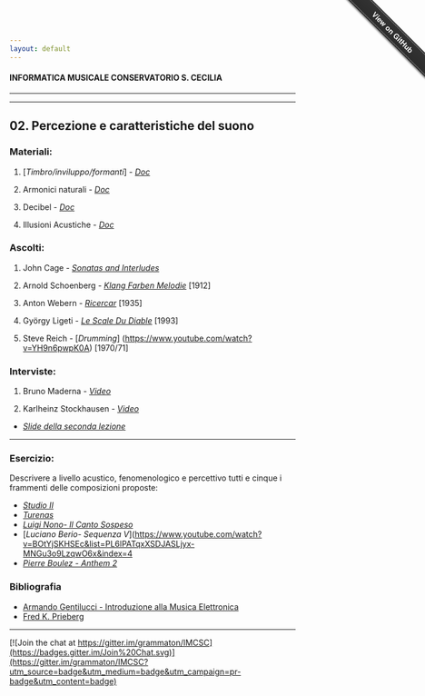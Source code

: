 ```yaml
---
layout: default
---
```


#### INFORMATICA MUSICALE CONSERVATORIO S. CECILIA

----
----

## 02. Percezione e caratteristiche del suono

### Materiali:


 1. [*Timbro/inviluppo/formanti*] - [*Doc*](http://fisicaondemusica.unimore.it/Percezione_del_timbro.html)
  
 2. Armonici naturali - [*Doc*](http://it.wikipedia.org/wiki/Armonici_naturali) 
   
 3. Decibel - [*Doc*](http://fisicaondemusica.unimore.it/Domande_misura.html) 
 
 4. Illusioni Acustiche - [*Doc*](http://fisicaondemusica.unimore.it/Effetti_e_illusioni_acustiche.html)
 
 ### Ascolti:
 
 1. John Cage - [*Sonatas and Interludes*](https://www.youtube.com/watch?v=xObkMpQqUyU)
  
 2. Arnold Schoenberg - [*Klang Farben Melodie*](https://www.youtube.com/watch?v=OceD--RLlxY) [1912]
 
 3. Anton Webern - [*Ricercar*](https://www.youtube.com/watch?v=DIHDY0WEktw) [1935]
 
 4. György Ligeti - [*Le Scale Du Diable*](https://www.youtube.com/watch?v=4x92olBQu94) [1993]
     
 5. Steve Reich - [*Drumming*] (https://www.youtube.com/watch?v=YH9n6pwpK0A) [1970/71]
   
  ### Interviste:
  
  1. Bruno Maderna - [*Video*](https://www.youtube.com/watch?v=5AxNcusxShQ)
  
  2. Karlheinz Stockhausen - [*Video*](https://www.youtube.com/watch?v=x-bp0e8YmtM)
 
 
* [*Slide della seconda lezione*](https://copy.com/048uGM8WP4XsLjIj)
 
----

### Esercizio:

Descrivere a livello acustico, fenomenologico e percettivo tutti e cinque i frammenti delle composizioni proposte:

* [*Studio II*](https://www.youtube.com/watch?v=6Plz8vDzrho&list=PL6lPATqxXSDJASLjyx-MNGu3o9LzqwO6x)
* [*Turenas*](https://www.youtube.com/watch?v=S4KrQntifnQ&index=3&list=PL6lPATqxXSDJASLjyx-MNGu3o9LzqwO6x)
* [*Luigi Nono- Il Canto Sospeso*](https://www.youtube.com/watch?v=S4KrQntifnQ&list=PL6lPATqxXSDJASLjyx-MNGu3o9LzqwO6x&index=3)
* [*Luciano Berio- Sequenza V*](https://www.youtube.com/watch?v=BOtYjSKHSEc&list=PL6lPATqxXSDJASLjyx-MNGu3o9LzqwO6x&index=4
* [*Pierre Boulez - Anthem 2*](https://www.youtube.com/watch?v=C7dXAKIOtWo&list=PL6lPATqxXSDJASLjyx-MNGu3o9LzqwO6x&index=5)

### Bibliografia

 - [Armando Gentilucci - Introduzione alla Musica Elettronica](https://copy.com/gmatZ8qkaw1WROAG)
 - [Fred K. Prieberg](https://copy.com/mU6LRdCdxUlrVAIZ)
 
----

[![Join the chat at https://gitter.im/grammaton/IMCSC](https://badges.gitter.im/Join%20Chat.svg)](https://gitter.im/grammaton/IMCSC?utm_source=badge&utm_medium=badge&utm_campaign=pr-badge&utm_content=badge)
 
<div class="github-fork-ribbon-wrapper right fixed" style="width: 150px;height: 150px;position: fixed;overflow: hidden;top: 0;z-index: 9999;pointer-events: none;right: 0;"><div class="github-fork-ribbon" style="position: absolute;padding: 2px 0;background-color: #333;background-image: linear-gradient(to bottom, rgba(0, 0, 0, 0), rgba(0, 0, 0, 0.15));-webkit-box-shadow: 0 2px 3px 0 rgba(0, 0, 0, 0.5);-moz-box-shadow: 0 2px 3px 0 rgba(0, 0, 0, 0.5);box-shadow: 0 2px 3px 0 rgba(0, 0, 0, 0.5);z-index: 9999;pointer-events: auto;top: 42px;right: -43px;-webkit-transform: rotate(45deg);-moz-transform: rotate(45deg);-ms-transform: rotate(45deg);-o-transform: rotate(45deg);transform: rotate(45deg);"><a href="https://github.com/grammaton/IMCSC" style="font: 700 13px &quot;Helvetica Neue&quot;, Helvetica, Arial, sans-serif;color: #fff;text-decoration: none;text-shadow: 0 -1px rgba(0, 0, 0, 0.5);text-align: center;width: 200px;line-height: 20px;display: inline-block;padding: 2px 0;border-width: 1px 0;border-style: dotted;border-color: rgba(255, 255, 255, 0.7);">View on GitHub</a></div></div>
